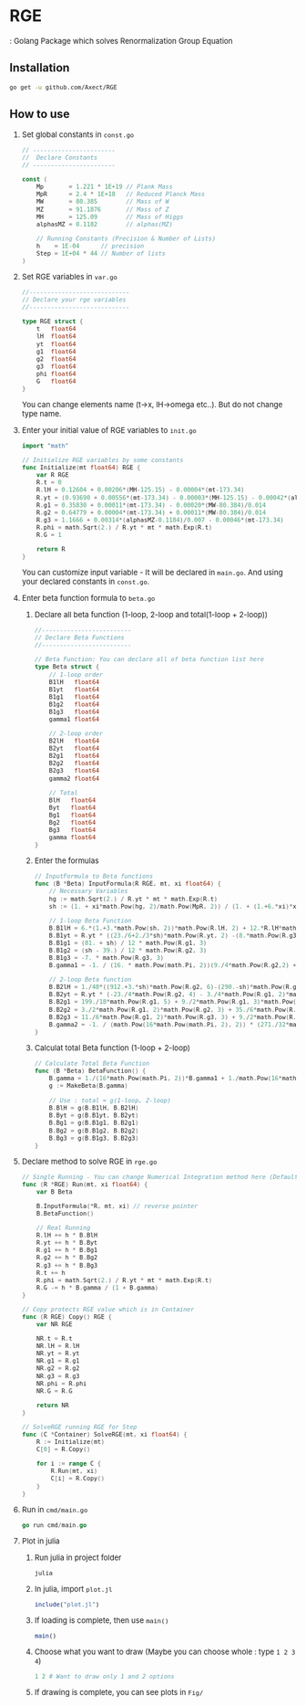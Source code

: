 # RGE

<font size=2> : Golang Package which solves Renormalization Group Equation

## Installation

```bash
go get -u github.com/Axect/RGE
```

## How to use

1. Set global constants in ```const.go```  
	
	```Go
	// -----------------------
	//	Declare Constants
	// -----------------------

	const (
		Mp       = 1.221 * 1E+19 // Plank Mass
		MpR      = 2.4 * 1E+18   // Reduced Planck Mass
		MW       = 80.385        // Mass of W
		MZ       = 91.1876       // Mass of Z
		MH       = 125.09        // Mass of Higgs
		alphasMZ = 0.1182        // alphas(MZ)

		// Running Constants (Precision & Number of Lists)
		h    = 1E-04      // precision
		Step = 1E+04 * 44 // Number of lists
	)
	```

2. Set RGE variables in ```var.go```

	```Go
	//----------------------------
	// Declare your rge variables
	//----------------------------

	type RGE struct {
		t   float64
		lH  float64
		yt  float64
		g1  float64
		g2  float64
		g3  float64
		phi float64
		G   float64
	}
	```
	You can change elements name (t->x, lH->omega etc..). But do not change type name.
	
3. Enter your initial value of RGE variables to ```init.go```

	```Go
	import "math"

	// Initialize RGE variables by some constants
	func Initialize(mt float64) RGE {
		var R RGE
		R.t = 0
		R.lH = 0.12604 + 0.00206*(MH-125.15) - 0.00004*(mt-173.34)
		R.yt = (0.93690 + 0.00556*(mt-173.34) - 0.00003*(MH-125.15) - 0.00042*(alphasMZ-0.1184)/0.0007)
		R.g1 = 0.35830 + 0.00011*(mt-173.34) - 0.00020*(MW-80.384)/0.014
		R.g2 = 0.64779 + 0.00004*(mt-173.34) + 0.00011*(MW-80.384)/0.014
		R.g3 = 1.1666 + 0.00314*(alphasMZ-0.1184)/0.007 - 0.00046*(mt-173.34)
		R.phi = math.Sqrt(2.) / R.yt * mt * math.Exp(R.t)
		R.G = 1

		return R
	}
	```
	You can customize input variable - It will be declared in ```main.go```.
	And using your declared constants in ```const.go```.
	
4. Enter beta function formula to ```beta.go```
	1. Declare all beta function (1-loop, 2-loop and total(1-loop + 2-loop))
	
		```Go
		//-------------------------
		// Declare Beta Functions
		//-------------------------
		
		// Beta Function: You can declare all of beta function list here
		type Beta struct {
			// 1-loop order
			B1lH   float64
			B1yt   float64
			B1g1   float64
			B1g2   float64
			B1g3   float64
			gamma1 float64
		
			// 2-loop order
			B2lH   float64
			B2yt   float64
			B2g1   float64
			B2g2   float64
			B2g3   float64
			gamma2 float64
		
			// Total
			BlH   float64
			Byt   float64
			Bg1   float64
			Bg2   float64
			Bg3   float64
			gamma float64
		}
		```
	2. Enter the formulas
	
		```Go
		// InputFormula to Beta functions
		func (B *Beta) InputFormula(R RGE, mt, xi float64) {
			// Necessary Variables
			hg := math.Sqrt(2.) / R.yt * mt * math.Exp(R.t)
			sh := (1. + xi*math.Pow(hg, 2)/math.Pow(MpR, 2)) / (1. + (1.+6.*xi)*xi*math.Pow(hg, 2)/math.Pow(MpR, 2))
	
			// 1-loop Beta Function
			B.B1lH = 6.*(1.+3.*math.Pow(sh, 2))*math.Pow(R.lH, 2) + 12.*R.lH*math.Pow(R.yt, 2) - 6.*math.Pow(R.yt, 4) - 3.*R.lH*(3.*math.Pow(R.g2, 2)+math.Pow(R.g1, 2)) + 3./8*(2.*math.Pow(R.g2, 4)	+math.Pow((math.Pow(R.g1, 2)+math.Pow(R.g2, 2)), 2))
			B.B1yt = R.yt * ((23./6+2./3*sh)*math.Pow(R.yt, 2) -(8.*math.Pow(R.g3, 2) + 9./4*math.Pow(R.g2, 2) + 17./12*math.Pow(R.g1, 2)))
			B.B1g1 = (81. + sh) / 12 * math.Pow(R.g1, 3)
			B.B1g2 = (sh - 39.) / 12 * math.Pow(R.g2, 3)
			B.B1g3 = -7. * math.Pow(R.g3, 3)
			B.gamma1 = -1. / (16. * math.Pow(math.Pi, 2))(9./4*math.Pow(R.g2,2) + 3./4*math.Pow(R.g1, 2) - 3.*math.Pow(R.yt, 2))

			// 2-loop Beta function
			B.B2lH = 1./48*((912.+3.*sh)*math.Pow(R.g2, 6)-(290.-sh)*math.Pow(R.g1, 2)*math.Pow(R.g2, 4)-(560.-sh)*math.Pow(R.g1, 4)*math.Pow(R.g2, 2)-(380.-sh)*math.Pow(R.g1, 6)) + (38.-8*sh)*math.Pow(R.yt, 6) - math.Pow(R.yt, 4)*(8./3*math.Pow(R.g1, 2)+32.*math.Pow(R.g3, 2)+(12.-117.*sh+108.*math.Pow(sh, 2))*R.lH) + R.lH*(-1./8*(181.+54.*sh-162.*math.Pow(sh, 2))*math.Pow(R.g2, 4)+1./4*(3.-18.*sh+54.*math.Pow(sh, 2))*math.Pow(R.g1, 2)*math.Pow(R.g2, 2)+1./24*(90.+377.*sh+162.*math.Pow(sh, 2))*math.Pow(R.g1, 4)+(27.+54.*sh+27.*math.Pow(sh, 2))*math.Pow(R.g2, 2)*R.lH+(9.+18.*sh+9*math.Pow(sh, 2))*math.Pow(R.g1, 2)*R.lH-(48.+288.*sh-324.*math.Pow(sh, 2)+624.*math.Pow(sh, 3)-324.*math.Pow(sh, 4))*math.Pow(R.lH, 2)) + math.Pow(R.yt, 2)*(-9./4*math.Pow(R.g2, 4)+21./2*math.Pow(R.g1, 2)*math.Pow(R.g2, 2)-19./4*math.Pow(R.g1, 4)+R.lH*(45./2*math.Pow(R.g2, 2)+85./6*math.Pow(R.g1, 2)+80.*math.Pow(R.g3, 2)-(36.+108.*math.Pow(sh, 2))*R.lH))
			B.B2yt = R.yt * (-23./4*math.Pow(R.g2, 4) - 3./4*math.Pow(R.g1, 2)*math.Pow(R.g2, 2) + 1187./216*math.Pow(R.g1, 4) + 9.*math.Pow(R.g2, 2)*math.Pow(R.g3, 2) + 19./9*math.Pow(R.g1, 2)*math.Pow(R.g3, 2) - 108.*math.Pow(R.g3, 4) + (225./16*math.Pow(R.g2, 2)+131./16*math.Pow(R.g1, 2)+36.*math.Pow(R.g3, 2))*sh*math.Pow(R.yt, 2) + 6.*(-2.*math.Pow(sh, 2)*math.Pow(R.yt, 4)-2.*math.Pow(sh, 3)*math.Pow(R.yt, 2)*R.lH+math.Pow(sh, 2)*math.Pow(R.lH, 2)))
			B.B2g1 = 199./18*math.Pow(R.g1, 5) + 9./2*math.Pow(R.g1, 3)*math.Pow(R.g2, 2) + 44./3*math.Pow(R.g1, 3)*math.Pow(R.g3, 2) - 17./6*sh*math.Pow(R.g1, 3)*math.Pow(R.yt, 2)
			B.B2g2 = 3./2*math.Pow(R.g1, 2)*math.Pow(R.g2, 3) + 35./6*math.Pow(R.g2, 5) + 12.*math.Pow(R.g2, 3)*math.Pow(R.g3, 2) - 3./2*sh*math.Pow(R.g2, 3)*math.Pow(R.yt, 2)
			B.B2g3 = 11./6*math.Pow(R.g1, 2)*math.Pow(R.g3, 3) + 9./2*math.Pow(R.g2, 2)*math.Pow(R.g3, 3) - 26.*math.Pow(R.g3, 5) - 2.*sh*math.Pow(R.g3, 3)*math.Pow(R.yt, 2)
			B.gamma2 = -1. / (math.Pow(16*math.Pow(math.Pi, 2), 2)) * (271./32*math.Pow(R.g2, 4) - 9./16*math.Pow(R.g1, 2)*math.Pow(R.g2, 2) - 431./96*sh*math.Pow(R.g1, 4) - 5./2*(9./4*math.Pow(R.g2, 2)+17./12*math.Pow(R.g1, 2)+8*math.Pow(R.g3, 2))*math.Pow(R.yt, 2) + 27./4*sh*math.Pow(R.yt, 4) - 6*math.Pow(sh, 3)*math.Pow(R.lH, 2))
		}
		```
	3. Calculat total Beta function (1-loop + 2-loop)
		
		```Go
		// Calculate Total Beta Function
		func (B *Beta) BetaFunction() {
			B.gamma = 1./(16*math.Pow(math.Pi, 2))*B.gamma1 + 1./math.Pow(16*math.Pow(math.Pi, 2), 2)*B.gamma2
			g := MakeBeta(B.gamma)
			
			// Use : total = g(1-loop, 2-loop)
			B.BlH = g(B.B1lH, B.B2lH)
			B.Byt = g(B.B1yt, B.B2yt)
			B.Bg1 = g(B.B1g1, B.B2g1)
			B.Bg2 = g(B.B1g2, B.B2g2)
			B.Bg3 = g(B.B1g3, B.B2g3)
		}
		```

5. Declare method to solve RGE in ```rge.go```

	```Go
	// Single Running - You can change Numerical Integration method here (Default: Euler)
	func (R *RGE) Run(mt, xi float64) {
		var B Beta
	
		B.InputFormula(*R, mt, xi) // reverse pointer
		B.BetaFunction()
	
		// Real Running
		R.lH += h * B.BlH
		R.yt += h * B.Byt
		R.g1 += h * B.Bg1
		R.g2 += h * B.Bg2
		R.g3 += h * B.Bg3
		R.t += h
		R.phi = math.Sqrt(2.) / R.yt * mt * math.Exp(R.t)
		R.G -= h * B.gamma / (1 + B.gamma)
	}
	
	// Copy protects RGE value which is in Container
	func (R RGE) Copy() RGE {
		var NR RGE
	
		NR.t = R.t
		NR.lH = R.lH
		NR.yt = R.yt
		NR.g1 = R.g1
		NR.g2 = R.g2
		NR.g3 = R.g3
		NR.phi = R.phi
		NR.G = R.G
	
		return NR
	}
	
	// SolveRGE running RGE for Step
	func (C *Container) SolveRGE(mt, xi float64) {
		R := Initialize(mt)
		C[0] = R.Copy()
	
		for i := range C {
			R.Run(mt, xi)
			C[i] = R.Copy()
		}
	}
	```

6. Run in ```cmd/main.go```

	```Go
	go run cmd/main.go
	```

7. Plot in julia

	1. Run julia in project folder
		
		```bash
		julia
		```
	
	2. In julia, import ```plot.jl```
	
		```julia
		include("plot.jl")
		```
		
	3. If loading is complete, then use ```main()```
	
		```julia
		main()
		```
	
	4. Choose what you want to draw (Maybe you can choose whole : type ```1 2 3 4```)
	
		```julia
		1 2 # Want to draw only 1 and 2 options
		```
	
	5. If drawing is complete, you can see plots in ```Fig/```